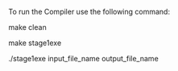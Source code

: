 To run the Compiler use the following command:

make clean

make stage1exe

./stage1exe input_file_name output_file_name
